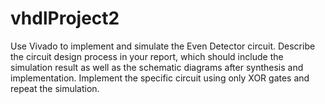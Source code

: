 # vhdlProject2

Use Vivado to implement and simulate the Even Detector circuit.
Describe the circuit design process in your report, which should include the simulation result as well as the schematic diagrams after synthesis and implementation.
Implement the specific circuit using only XOR gates and repeat the simulation.
